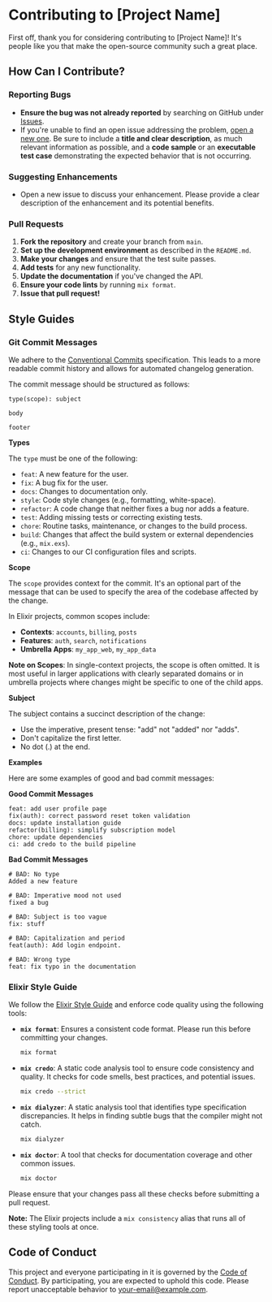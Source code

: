 # Contributing to [Project Name]

First off, thank you for considering contributing to [Project Name]! It's people like you that make the open-source community such a great place.

## How Can I Contribute?

### Reporting Bugs

- **Ensure the bug was not already reported** by searching on GitHub under [Issues](https://github.com/[your-username]/[your-repo]/issues).
- If you're unable to find an open issue addressing the problem, [open a new one](https://github.com/[your-username]/[your-repo]/issues/new). Be sure to include a **title and clear description**, as much relevant information as possible, and a **code sample** or an **executable test case** demonstrating the expected behavior that is not occurring.

### Suggesting Enhancements

- Open a new issue to discuss your enhancement. Please provide a clear description of the enhancement and its potential benefits.

### Pull Requests

1.  **Fork the repository** and create your branch from `main`.
2.  **Set up the development environment** as described in the `README.md`.
3.  **Make your changes** and ensure that the test suite passes.
4.  **Add tests** for any new functionality.
5.  **Update the documentation** if you've changed the API.
6.  **Ensure your code lints** by running `mix format`.
7.  **Issue that pull request!**

## Style Guides

### Git Commit Messages

We adhere to the [Conventional Commits](https://www.conventionalcommits.org/en/v1.0.0/) specification. This leads to a more readable commit history and allows for automated changelog generation.

The commit message should be structured as follows:

```
type(scope): subject

body

footer
```

**Types**

The `type` must be one of the following:

- `feat`: A new feature for the user.
- `fix`: A bug fix for the user.
- `docs`: Changes to documentation only.
- `style`: Code style changes (e.g., formatting, white-space).
- `refactor`: A code change that neither fixes a bug nor adds a feature.
- `test`: Adding missing tests or correcting existing tests.
- `chore`: Routine tasks, maintenance, or changes to the build process.
- `build`: Changes that affect the build system or external dependencies (e.g., `mix.exs`).
- `ci`: Changes to our CI configuration files and scripts.

**Scope**

The `scope` provides context for the commit. It's an optional part of the message that can be used to specify the area of the codebase affected by the change.

In Elixir projects, common scopes include:

- **Contexts**: `accounts`, `billing`, `posts`
- **Features**: `auth`, `search`, `notifications`
- **Umbrella Apps**: `my_app_web`, `my_app_data`

**Note on Scopes**: In single-context projects, the scope is often omitted. It is most useful in larger applications with clearly separated domains or in umbrella projects where changes might be specific to one of the child apps.

**Subject**

The subject contains a succinct description of the change:

- Use the imperative, present tense: "add" not "added" nor "adds".
- Don't capitalize the first letter.
- No dot (.) at the end.

**Examples**

Here are some examples of good and bad commit messages:

**Good Commit Messages**

```
feat: add user profile page
fix(auth): correct password reset token validation
docs: update installation guide
refactor(billing): simplify subscription model
chore: update dependencies
ci: add credo to the build pipeline
```

**Bad Commit Messages**

```
# BAD: No type
Added a new feature

# BAD: Imperative mood not used
fixed a bug

# BAD: Subject is too vague
fix: stuff

# BAD: Capitalization and period
feat(auth): Add login endpoint.

# BAD: Wrong type
feat: fix typo in the documentation
```

### Elixir Style Guide

We follow the [Elixir Style Guide](https://github.com/christopheradams/elixir_style_guide) and enforce code quality using the following tools:

- **`mix format`**: Ensures a consistent code format. Please run this before committing your changes.
  ```bash
  mix format
  ```

- **`mix credo`**: A static code analysis tool to ensure code consistency and quality. It checks for code smells, best practices, and potential issues.
  ```bash
  mix credo --strict
  ```

- **`mix dialyzer`**: A static analysis tool that identifies type specification discrepancies. It helps in finding subtle bugs that the compiler might not catch.
  ```bash
  mix dialyzer
  ```

- **`mix doctor`**: A tool that checks for documentation coverage and other common issues.
  ```bash
  mix doctor
  ```

Please ensure that your changes pass all these checks before submitting a pull request.

**Note:** The Elixir projects include a `mix consistency` alias that runs all of these styling tools at once.

## Code of Conduct

This project and everyone participating in it is governed by the [Code of Conduct](https://docs.github.com/en/site-policy/github-terms/github-community-code-of-conduct). By participating, you are expected to uphold this code. Please report unacceptable behavior to [your-email@example.com](mailto:your-email@example.com).
